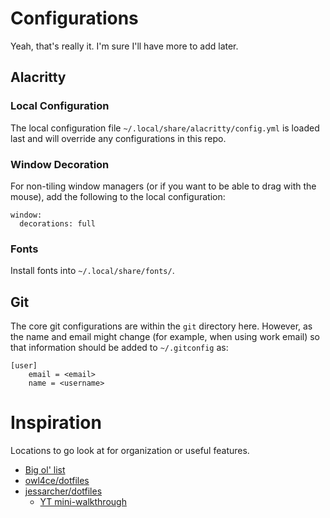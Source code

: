 # Configurations

Yeah, that's really it. I'm sure I'll have more to add later.

## Alacritty

### Local Configuration

The local configuration file `~/.local/share/alacritty/config.yml` is loaded last and will override any configurations in this repo.

### Window Decoration

For non-tiling window managers (or if you want to be able to drag with the mouse), add the following to the local configuration:

```
window:
  decorations: full
```

### Fonts

Install fonts into `~/.local/share/fonts/`.

## Git

The core git configurations are within the `git` directory here. However, as the name and email might change (for example, when using work email) so that information should be added to `~/.gitconfig` as:

```
[user]
    email = <email>
    name = <username>
```

# Inspiration

Locations to go look at for organization or useful features.

* [Big ol' list](https://dotfiles.github.io/inspiration/)
* [owl4ce/dotfiles](https://github.com/owl4ce/dotfiles)
* [jessarcher/dotfiles](https://github.com/owl4ce/dotfiles)
  * [YT mini-walkthrough](https://www.youtube.com/watch?v=434tljD-5C8)
